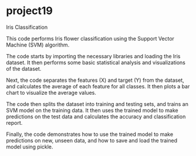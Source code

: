 # project19
Iris Classification

This code performs Iris flower classification using the Support Vector Machine (SVM) algorithm.

The code starts by importing the necessary libraries and loading the Iris dataset. It then performs some basic statistical analysis and visualizations of the dataset.

Next, the code separates the features (X) and target (Y) from the dataset, and calculates the average of each feature for all classes. It then plots a bar chart to visualize the average values.

The code then splits the dataset into training and testing sets, and trains an SVM model on the training data. It then uses the trained model to make predictions on the test data and calculates the accuracy and classification report.

Finally, the code demonstrates how to use the trained model to make predictions on new, unseen data, and how to save and load the trained model using pickle.
